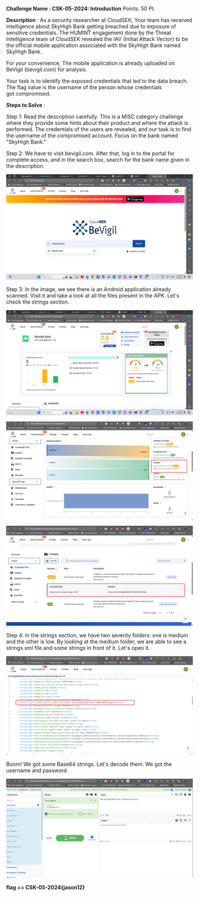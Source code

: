 **Challenge Name : CSK-05-2024: Introduction**
Points: 50 Pt.

**Description** :
                As a security researcher at CloudSEK, Your team has received intelligence about SkyHigh Bank getting breached due to exposure of sensitive credentials. The HUMINT engagement done by the Threat Intelligence team of CloudSEK revealed the IAV (Initial Attack Vector) to be the official mobile application associated with the SkyHigh Bank named SkyHigh Bank.

For your convenience, The mobile application is already uploaded on BeVigil (bevigil.com) for analysis.

Your task is to identify the exposed credentials that led to the data breach. The flag value is the username of the person whose credentials got compromised.

**Steps to Solve** :
                
Step 1: Read the description carefully. This is a MISC category challenge where they provide some hints about their product and where the attack is performed. The credentials of the users are revealed, and our task is to find the username of the compromised account. Focus on the bank named "SkyHigh Bank."

Step 2: We have to visit bevigil.com. After that, log in to the portal for complete access, and in the search box, search for the bank name given in the description.


![search](image.png)


Step 3: In the image, we see there is an Android application already scanned. Visit it and take a look at all the files present in the APK. Let's check the strings section.


![apk](image-1.png)

![strings](image-2.png)

![xml](image-3.png)


Step 4: In the strings section, we have two severity folders: one is medium and the other is low. By looking at the medium folder, we are able to see a strings.xml file and some strings in front of it. Let's open it. 


                
![base](image-4.png)



Boom! We got some Base64 strings. Let's decode them.
We got the username and password.



![flag](image-5.png)

**flag == CSK-05-2024{jason12}**
